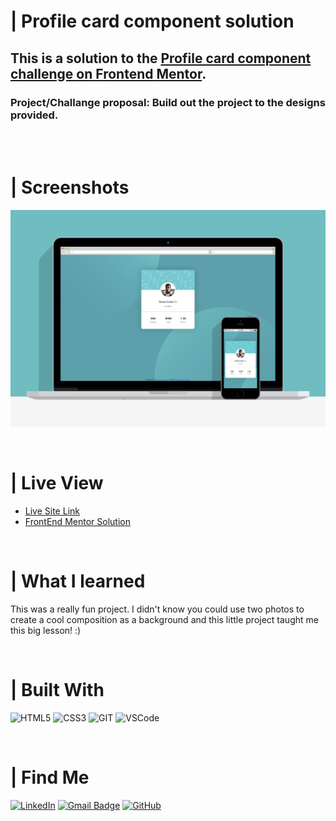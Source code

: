 # | Profile card component solution
## This is a solution to the [Profile card component challenge on Frontend Mentor](https://www.frontendmentor.io/challenges/profile-card-component-cfArpWshJ).
### Project/Challange proposal: Build out the project to the designs provided.

<br><br>

# | Screenshots
![](./images/screenshot/screenshot.png)

<br>

# | Live View
- [Live Site Link](https://guilhermerera.github.io/profile-card-component-main%20(html5%20css3)/)
- [FrontEnd Mentor Solution](https://www.frontendmentor.io/solutions/html5-and-css3-profile-card-component-with-double-background-e35tlRlBF)

<br>

# | What I learned
This was a really fun project. I didn't know you could use two photos to create a cool composition as a background and this little project taught me this big lesson! :)

<br>

# | Built With
 <img src="https://img.shields.io/badge/HTML5-E34F26?style=for-the-badge&logo=html5&logoColor=white" alt="HTML5"> <img src="https://img.shields.io/badge/CSS3-1572B6?style=for-the-badge&logo=css3&logoColor=white" ALT="CSS3"> <img src="https://img.shields.io/badge/Git-F05032?style=for-the-badge&logo=git&logoColor=white" alt="GIT"> <img src="https://img.shields.io/badge/Visual_Studio_Code-0078D4?style=for-the-badge&logo=visual%20studio%20code&logoColor=white" alt="VSCode">

<br>

# | Find Me
[![LinkedIn](https://img.shields.io/badge/LinkedIn-0077B5?style=for-the-badge&logo=linkedin&logoColor=white)](https://www.linkedin.com/in/guilherme-ferreira-6841b023/) [![Gmail Badge](https://img.shields.io/badge/-guilhermerera@gmail.com-f24f4f?style=flat-square&logo=Gmail&logoColor=white&link=mailto:guilhermerera@gmail.com)](mailto:guilhermerera@gmail.com) [![GitHub](https://img.shields.io/github/followers/guilhermerera.svg?style=social&label=Follow&maxAge=2592000)](https://github.com/guilhermerera)